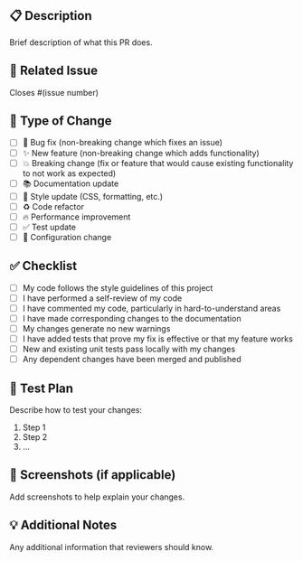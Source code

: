 ## 📋 Description

Brief description of what this PR does.

## 🎯 Related Issue

Closes #(issue number)

## 🔄 Type of Change

- [ ] 🐛 Bug fix (non-breaking change which fixes an issue)
- [ ] ✨ New feature (non-breaking change which adds functionality)
- [ ] 💥 Breaking change (fix or feature that would cause existing functionality to not work as expected)
- [ ] 📚 Documentation update
- [ ] 🎨 Style update (CSS, formatting, etc.)
- [ ] ♻️ Code refactor
- [ ] 🔥 Performance improvement
- [ ] ✅ Test update
- [ ] 🔧 Configuration change

## ✅ Checklist

- [ ] My code follows the style guidelines of this project
- [ ] I have performed a self-review of my code
- [ ] I have commented my code, particularly in hard-to-understand areas
- [ ] I have made corresponding changes to the documentation
- [ ] My changes generate no new warnings
- [ ] I have added tests that prove my fix is effective or that my feature works
- [ ] New and existing unit tests pass locally with my changes
- [ ] Any dependent changes have been merged and published

## 🧪 Test Plan

Describe how to test your changes:
1. Step 1
2. Step 2
3. ...

## 📸 Screenshots (if applicable)

Add screenshots to help explain your changes.

## 💡 Additional Notes

Any additional information that reviewers should know.